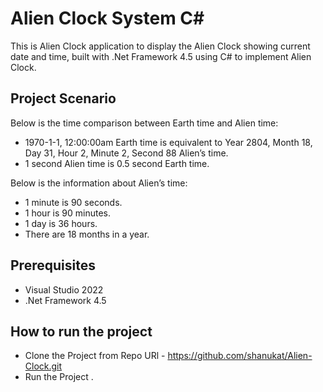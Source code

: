 # Alien Clock System C#
This is Alien Clock application to display the Alien Clock showing current date and time, built with .Net Framework 4.5  using C#  to implement Alien Clock.

## Project Scenario
Below is the time comparison between Earth time and Alien time:
* 1970-1-1, 12:00:00am Earth time is equivalent to Year 2804, Month 18, Day 31, Hour 2, Minute 2, Second 88 Alien’s time.
* 1 second Alien time is 0.5 second Earth time.

Below is the information about Alien’s time:
* 1 minute is 90 seconds.
* 1 hour is 90 minutes.
* 1 day is 36 hours.
* There are 18 months in a year.

## Prerequisites

* Visual Studio 2022
* .Net Framework 4.5

## How to run the project

* Clone the Project from Repo URl - https://github.com/shanukat/Alien-Clock.git
* Run the Project .
